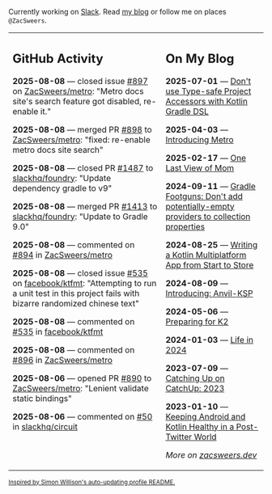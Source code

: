 Currently working on [Slack](https://slack.com/). Read [my blog](https://zacsweers.dev/) or follow me on places `@ZacSweers`.

<table><tr><td valign="top" width="60%">

## GitHub Activity
<!-- githubActivity starts -->
**2025-08-08** — closed issue [#897](https://github.com/ZacSweers/metro/issues/897) on [ZacSweers/metro](https://github.com/ZacSweers/metro): "Metro docs site's search feature got disabled, re-enable it."

**2025-08-08** — merged PR [#898](https://github.com/ZacSweers/metro/pull/898) to [ZacSweers/metro](https://github.com/ZacSweers/metro): "fixed: re-enable metro docs site search"

**2025-08-08** — closed PR [#1487](https://github.com/slackhq/foundry/pull/1487) to [slackhq/foundry](https://github.com/slackhq/foundry): "Update dependency gradle to v9"

**2025-08-08** — merged PR [#1413](https://github.com/slackhq/foundry/pull/1413) to [slackhq/foundry](https://github.com/slackhq/foundry): "Update to Gradle 9.0"

**2025-08-08** — commented on [#894](https://github.com/ZacSweers/metro/issues/894#issuecomment-3169063605) in [ZacSweers/metro](https://github.com/ZacSweers/metro)

**2025-08-08** — closed issue [#535](https://github.com/facebook/ktfmt/issues/535) on [facebook/ktfmt](https://github.com/facebook/ktfmt): "Attempting to run a unit test in this project fails with bizarre randomized chinese text"

**2025-08-08** — commented on [#535](https://github.com/facebook/ktfmt/issues/535#issuecomment-3169063201) in [facebook/ktfmt](https://github.com/facebook/ktfmt)

**2025-08-08** — commented on [#896](https://github.com/ZacSweers/metro/issues/896#issuecomment-3169061928) in [ZacSweers/metro](https://github.com/ZacSweers/metro)

**2025-08-06** — opened PR [#890](https://github.com/ZacSweers/metro/pull/890) to [ZacSweers/metro](https://github.com/ZacSweers/metro): "Lenient validate static bindings"

**2025-08-06** — commented on [#50](https://github.com/slackhq/circuit/issues/50#issuecomment-3160786867) in [slackhq/circuit](https://github.com/slackhq/circuit)
<!-- githubActivity ends -->
</td><td valign="top" width="40%">

## On My Blog
<!-- blog starts -->
**2025-07-01** — [Don't use Type-safe Project Accessors with Kotlin Gradle DSL](https://www.zacsweers.dev/dont-use-type-safe-project-accessors-with-kotlin-gradle-dsl/)

**2025-04-03** — [Introducing Metro](https://www.zacsweers.dev/introducing-metro/)

**2025-02-17** — [One Last View of Mom](https://www.zacsweers.dev/one-last-view-of-mom/)

**2024-09-11** — [Gradle Footguns: Don't add potentially-empty providers to collection properties](https://www.zacsweers.dev/gradle-footgun-adding-empty-providers-to-collection-properties/)

**2024-08-25** — [Writing a Kotlin Multiplatform App from Start to Store](https://www.zacsweers.dev/writing-a-kotlin-multiplatform-app-from-start-to-store/)

**2024-08-09** — [Introducing: Anvil-KSP](https://www.zacsweers.dev/introducing-anvil-ksp/)

**2024-05-06** — [Preparing for K2](https://www.zacsweers.dev/preparing-for-k2/)

**2024-01-03** — [Life in 2024](https://www.zacsweers.dev/life-in-2024/)

**2023-07-09** — [Catching Up on CatchUp: 2023](https://www.zacsweers.dev/catching-up-on-catchup-2023/)

**2023-01-10** — [Keeping Android and Kotlin Healthy in a Post-Twitter World](https://www.zacsweers.dev/keeping-android-healthy/)
<!-- blog ends -->
_More on [zacsweers.dev](https://zacsweers.dev/)_
</td></tr></table>

<sub><a href="https://simonwillison.net/2020/Jul/10/self-updating-profile-readme/">Inspired by Simon Willison's auto-updating profile README.</a></sub>